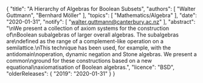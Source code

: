 {
    "title": "A Hierarchy of Algebras for Boolean Subsets",
    "authors": [
        "Walter Guttmann",
        "Bernhard Möller"
    ],
    "topics": [
        "Mathematics/Algebra"
    ],
    "date": "2020-01-31",
    "notify": [
        "walter.guttmann@canterbury.ac.nz"
    ],
    "abstract": "\nWe present a collection of axiom systems for the construction of\nBoolean subalgebras of larger overall algebras. The subalgebras are\ndefined as the range of a complement-like operation on a semilattice.\nThis technique has been used, for example, with the antidomain\noperation, dynamic negation and Stone algebras. We present a common\nground for these constructions based on a new equational\naxiomatisation of Boolean algebras.",
    "licence": "BSD",
    "olderReleases": {
        "2019": "2020-01-31"
    }
}